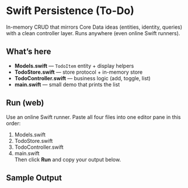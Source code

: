 # Swift Persistence (To-Do)
In-memory CRUD that mirrors Core Data ideas (entities, identity, queries) with a clean controller layer. Runs anywhere (even online Swift runners).

## What’s here
- **Models.swift** — `TodoItem` entity + display helpers
- **TodoStore.swift** — store protocol + in-memory store
- **TodoController.swift** — business logic (add, toggle, list)
- **main.swift** — small demo that prints the list

## Run (web)
Use an online Swift runner. Paste all four files into one editor pane in this order:
1) Models.swift  
2) TodoStore.swift  
3) TodoController.swift  
4) main.swift  
Then click **Run** and copy your output below.

## Sample Output
